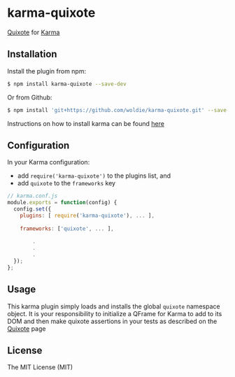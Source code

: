karma-quixote
=============

[Quixote](https://github.com/jamesshore/quixote) for [Karma](http://karma-runner.github.io)

Installation
------------

Install the plugin from npm:

```sh
$ npm install karma-quixote --save-dev
```
Or from Github:

```sh
$ npm install 'git+https://github.com/woldie/karma-quixote.git' --save-dev
```

Instructions on how to install karma can be found [here](http://karma-runner.github.io/0.13/intro/installation.html)

## Configuration

In your Karma configuration:

* add `require('karma-quixote')` to the plugins list, and
* add `quixote` to the `frameworks` key

```js
// karma.conf.js
module.exports = function(config) {
  config.set({
    plugins: [ require('karma-quixote'), ... ],
  
    frameworks: ['quixote', ... ],
    
        .
        .
        .
  });
};
```

Usage
-----

This karma plugin simply loads and installs the global `quixote` namespace object.  It is your responsibility
to initialize a QFrame for Karma to add to its DOM and then make quixote assertions in your tests as described 
on the [Quixote](https://github.com/jamesshore/quixote) page

License
-------

The MIT License (MIT)
